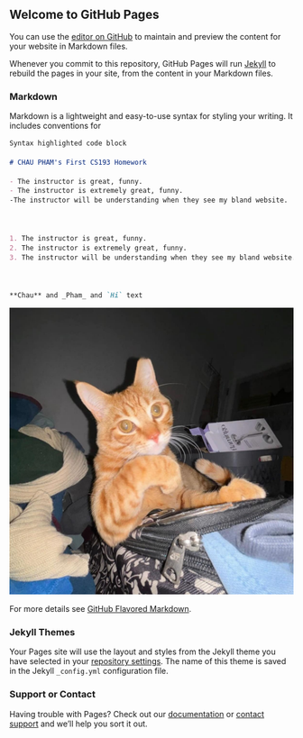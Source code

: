 ## Welcome to GitHub Pages

You can use the [editor on GitHub](https://github.com/kalutes/CS193_Fall18_Lab1/edit/master/index.md) to maintain and preview the content for your website in Markdown files.

Whenever you commit to this repository, GitHub Pages will run [Jekyll](https://jekyllrb.com/) to rebuild the pages in your site, from the content in your Markdown files.

### Markdown

Markdown is a lightweight and easy-to-use syntax for styling your writing. It includes conventions for

```markdown
Syntax highlighted code block

# CHAU PHAM's First CS193 Homework

- The instructor is great, funny.
- The instructor is extremely great, funny.
-The instructor will be understanding when they see my bland website.



1. The instructor is great, funny.
2. The instructor is extremely great, funny.
3. The instructor will be understanding when they see my bland website.



**Chau** and _Pham_ and `Hi` text
```

![Gangster cat](https://github.com/Purdue-CS193/homework-0-brumbrum108/blob/4df5c60465a0e15e567ef973b9de63721feb9d69/gangcat.jpeg)


For more details see [GitHub Flavored Markdown](https://guides.github.com/features/mastering-markdown/).

### Jekyll Themes

Your Pages site will use the layout and styles from the Jekyll theme you have selected in your [repository settings](https://github.com/kalutes/CS193_Fall18_Lab1/settings). The name of this theme is saved in the Jekyll `_config.yml` configuration file.

### Support or Contact

Having trouble with Pages? Check out our [documentation](https://help.github.com/categories/github-pages-basics/) or [contact support](https://github.com/contact) and we’ll help you sort it out.
